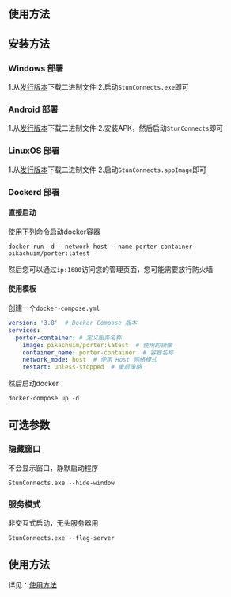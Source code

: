 ## 使用方法


## 安装方法

### Windows 部署
1.从[发行版本](https://github.com/PIKACHUIM/StunConnects/releases)下载二进制文件
2.启动`StunConnects.exe`即可

### Android 部署
1.从[发行版本](https://github.com/PIKACHUIM/StunConnects/releases)下载二进制文件
2.安装APK，然后启动`StunConnects`即可

### LinuxOS 部署
1.从[发行版本](https://github.com/PIKACHUIM/StunConnects/releases)下载二进制文件
2.启动`StunConnects.appImage`即可

### Dockerd 部署

#### 直接启动

使用下列命令启动docker容器

```shell
docker run -d --network host --name porter-container pikachuim/porter:latest
```

然后您可以通过`ip:1680`访问您的管理页面，您可能需要放行防火墙

#### 使用模板

创建一个`docker-compose.yml`

```yaml
version: '3.8'  # Docker Compose 版本
services:
  porter-container: # 定义服务名称
    image: pikachuim/porter:latest  # 使用的镜像
    container_name: porter-container  # 容器名称
    network_mode: host  # 使用 Host 网络模式
    restart: unless-stopped  # 重启策略
```

然后启动docker：

```shell
docker-compose up -d
```

## 可选参数

### 隐藏窗口

不会显示窗口，静默启动程序
```shell
StunConnects.exe --hide-window
```

### 服务模式
非交互式启动，无头服务器用
```shell
StunConnects.exe --flag-server
```

## 使用方法
详见：[使用方法](https://github.com/PIKACHUIM/StunConnects/blob/main/USAGES.MD)